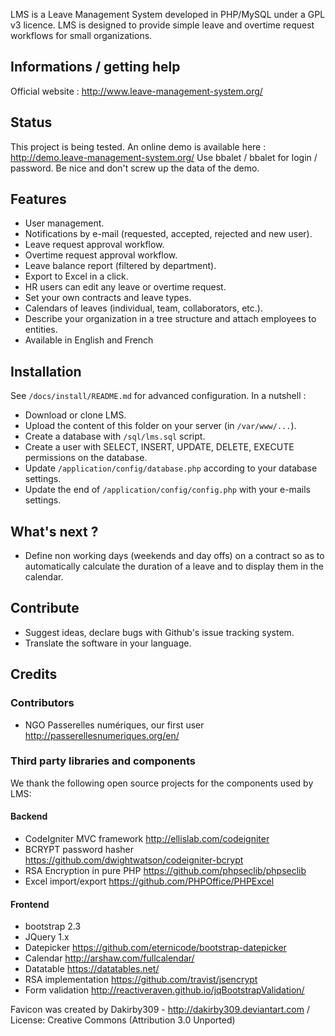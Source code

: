 LMS is a Leave Management System developed in PHP/MySQL under a GPL v3 licence.
LMS is designed to provide simple leave and overtime request workflows for small organizations.

## Informations / getting help

Official website : http://www.leave-management-system.org/

## Status

This project is being tested. An online demo is available here : http://demo.leave-management-system.org/
Use bbalet / bbalet for login / password. Be nice and don't screw up the data of the demo.

## Features

* User management.
* Notifications by e-mail (requested, accepted, rejected and new user).
* Leave request approval workflow.
* Overtime request approval workflow.
* Leave balance report (filtered by department).
* Export to Excel in a click.
* HR users can edit any leave or overtime request.
* Set your own contracts and leave types.
* Calendars of leaves (individual, team, collaborators, etc.).
* Describe your organization in a tree structure and attach employees to entities.
* Available in English and French

## Installation

See <code>/docs/install/README.md</code> for advanced configuration. In a nutshell :
* Download or clone LMS.
* Upload the content of this folder on your server (in <code>/var/www/...</code>).
* Create a database with <code>/sql/lms.sql</code> script.
* Create a user with SELECT, INSERT, UPDATE, DELETE, EXECUTE permissions on the database.
* Update <code>/application/config/database.php</code> according to your database settings.
* Update the end of <code>/application/config/config.php</code> with your e-mails settings.

## What's next ?

* Define non working days (weekends and day offs) on a contract so as to automatically calculate the duration of a leave and to display them in the calendar.

## Contribute

* Suggest ideas, declare bugs with Github's issue tracking system.
* Translate the software in your language.

## Credits

### Contributors

* NGO Passerelles numériques, our first user http://passerellesnumeriques.org/en/

### Third party libraries and components

We thank the following open source projects for the components used by LMS:

#### Backend

* CodeIgniter MVC framework http://ellislab.com/codeigniter
* BCRYPT password hasher https://github.com/dwightwatson/codeigniter-bcrypt
* RSA Encryption in pure PHP https://github.com/phpseclib/phpseclib
* Excel import/export https://github.com/PHPOffice/PHPExcel

#### Frontend

* bootstrap 2.3
* JQuery 1.x
* Datepicker https://github.com/eternicode/bootstrap-datepicker
* Calendar http://arshaw.com/fullcalendar/
* Datatable https://datatables.net/
* RSA implementation https://github.com/travist/jsencrypt
* Form validation http://reactiveraven.github.io/jqBootstrapValidation/

Favicon was created by Dakirby309 - http://dakirby309.deviantart.com / License: Creative Commons (Attribution 3.0 Unported)
